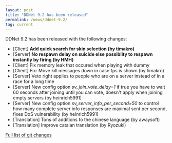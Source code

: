 ```yaml
---
layout: post
title: "DDNet 9.2 has been released"
permalink: /news/ddnet-9.2/
tag: current
---
```


DDNet 9.2 has been released with the following changes:

<ul>
  <li>[Client] <strong>Add quick search for skin selection (by timakro)</strong></li>
  <li>[Server] <strong>No respawn delay on suicide else possiblity to respawn instantly by firing (by HMH)</strong></li>
  <li>[Client] Fix memory leak that occured when playing with dummy</li>
  <li>[Client] Fix: Move kill messages down in case fps is shown (by timakro)</li>
  <li>[Server] Veto right applies to people who are on a server instead of in a race for a long time</li>
  <li>[Server] New config option <i>sv_join_vote_delay=1</i> if true you have to wait 60 seconds after joining until you can vote, doesn't apply when joining empty servers (by heinrich5991)</li>
  <li>[Server] New config option <i>sv_server_info_per_second=50</i> to control how many complete server info responses are maximal sent per second, fixes DoS vulnerability (by heinrich5991)</li>
  <li>[Translation] Tons of additions to the chinese language (by awaysoft)</li>
  <li>[Translation] Improve catalan translation (by Ryozuki)</li>
</ul>
<a href="https://github.com/ddnet/ddnet/compare/9.1...9.2">Full list of git changes</a>
